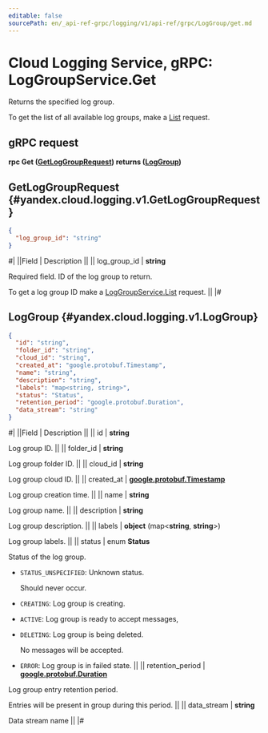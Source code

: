 ```yaml
---
editable: false
sourcePath: en/_api-ref-grpc/logging/v1/api-ref/grpc/LogGroup/get.md
---
```


# Cloud Logging Service, gRPC: LogGroupService.Get

Returns the specified log group.

To get the list of all available log groups, make a [List](/docs/logging/api-ref/grpc/LogGroup/list#List) request.

## gRPC request

**rpc Get ([GetLogGroupRequest](#yandex.cloud.logging.v1.GetLogGroupRequest)) returns ([LogGroup](#yandex.cloud.logging.v1.LogGroup))**

## GetLogGroupRequest {#yandex.cloud.logging.v1.GetLogGroupRequest}

```json
{
  "log_group_id": "string"
}
```

#|
||Field | Description ||
|| log_group_id | **string**

Required field. ID of the log group to return.

To get a log group ID make a [LogGroupService.List](/docs/logging/api-ref/grpc/LogGroup/list#List) request. ||
|#

## LogGroup {#yandex.cloud.logging.v1.LogGroup}

```json
{
  "id": "string",
  "folder_id": "string",
  "cloud_id": "string",
  "created_at": "google.protobuf.Timestamp",
  "name": "string",
  "description": "string",
  "labels": "map<string, string>",
  "status": "Status",
  "retention_period": "google.protobuf.Duration",
  "data_stream": "string"
}
```

#|
||Field | Description ||
|| id | **string**

Log group ID. ||
|| folder_id | **string**

Log group folder ID. ||
|| cloud_id | **string**

Log group cloud ID. ||
|| created_at | **[google.protobuf.Timestamp](https://developers.google.com/protocol-buffers/docs/reference/google.protobuf#timestamp)**

Log group creation time. ||
|| name | **string**

Log group name. ||
|| description | **string**

Log group description. ||
|| labels | **object** (map<**string**, **string**>)

Log group labels. ||
|| status | enum **Status**

Status of the log group.

- `STATUS_UNSPECIFIED`: Unknown status.

  Should never occur.
- `CREATING`: Log group is creating.
- `ACTIVE`: Log group is ready to accept messages,
- `DELETING`: Log group is being deleted.

  No messages will be accepted.
- `ERROR`: Log group is in failed state. ||
|| retention_period | **[google.protobuf.Duration](https://developers.google.com/protocol-buffers/docs/reference/csharp/class/google/protobuf/well-known-types/duration)**

Log group entry retention period.

Entries will be present in group during this period. ||
|| data_stream | **string**

Data stream name ||
|#
